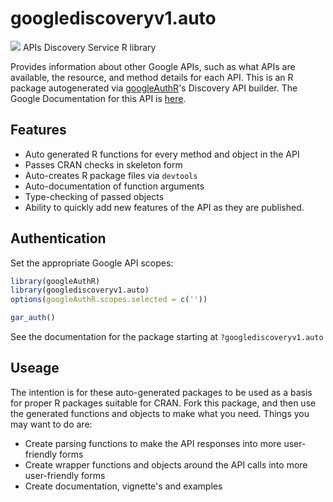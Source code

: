 # googlediscoveryv1.auto
![](http://www.google.com/images/icons/feature/filing_cabinet_search-g32.png)
APIs Discovery Service R library

Provides information about other Google APIs, such as what APIs are available, the resource, and method details for each API.
This is an R package autogenerated via [googleAuthR](http://code.markedmondson.me/googleAuthR)'s Discovery API builder. 
The Google Documentation for this API is [here](https://developers.google.com/discovery/).

## Features 
 * Auto generated R functions for every method and object in the API
 * Passes CRAN checks in skeleton form
 * Auto-creates R package files via `devtools`
 * Auto-documentation of function arguments
 * Type-checking of passed objects
 * Ability to quickly add new features of the API as they are published.

## Authentication
Set the appropriate Google API scopes:

```r
library(googleAuthR)
library(googlediscoveryv1.auto)
options(googleAuthR.scopes.selected = c(''))

gar_auth()
```
 See the documentation for the package starting at `?googlediscoveryv1.auto`
## Useage
The intention is for these auto-generated packages to be used as a basis for proper R packages suitable for CRAN.
Fork this package, and then use the generated functions and objects to make what you need.
Things you may want to do are:
* Create parsing functions to make the API responses into more user-friendly forms
* Create wrapper functions and objects around the API calls into more user-friendly forms
* Create documentation, vignette's and examples

